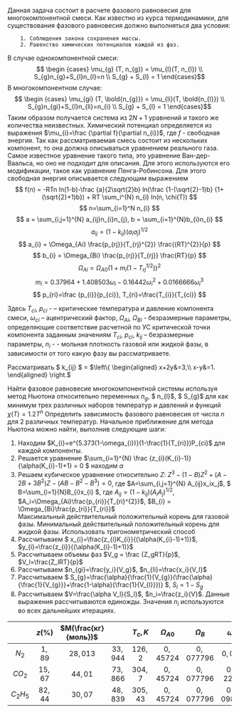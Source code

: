 Данная задача состоит в расчете фазового равновесия для многокомпонентной смеси. Как известно из курса термодинамики, для существования фазового равновесия должно выполняться два условия: 
```
    1. Соблюдения закона сохранения массы.
    2. Равенство химических потенциалов каждой из фаз.
```
В случае однокомпонентной смеси:
$$ \begin {cases}
    \mu_{g} (T, n_{g}) = \mu_{l}(T, n_{l})
    \\
    S_{g}n_{g}+S_{l}n_{l}=n
    \\
    S_{g} + S_{l} = 1
\end{cases}$$
В многокомпонентном случае:
$$ \begin {cases}
    \mu_{gi} (T, \bold{n_{g}}) = \mu_{li}(T, \bold{n_{l}})
    \\
    S_{g}n_{gi}+S_{l}n_{li}=n_{i}
    \\
    S_{g} + S_{l} = 1
\end{cases}$$
Таким образом получается система из $2N+1$ уравнений и такого же количества неизвестных. Химический потенциал определяется из выражения $\mu_{i}=\frac {\partial f}{\partial n_{i}}$, где $f$ - свободная энергия. Так как рассматриваемая смесь состоит из нескольких компонент, то она должна описываться уравнением реального газа. Самое известное уравнение такого типа, это уравнение Ван-дер-Ваальса, но оно не подходит для описания. Для этого используются его модификации, такое как уравнение Пенга-Робинсона. Для этого свободная энергия описывается следующим выражением
$$ f(n) = -RTn ln(1-b)-\frac {a}{2\sqrt{2}b} ln(\frac {1-(\sqrt{2}-1)b} {1+(\sqrt{2}+1)b}) + RT \sum_i^{N} n_{i} ln(n, \chi(T)) $$
$$ n=\sum_{i=1}^N n_{i} $$
$$ a = \sum_{i,j=1}^{N} a_{ij}n_{i}n_{j}, b = \sum_{i=1}^{N}b_{i}n_{i} $$
$$ a_{ij} = (1 - k_{ij})(a_{i} a_{j})^{1/2} $$
$$ a_{i} = \Omega_{Ai} \frac{p_{rj}}{T_{rj}^{2}} \frac{(RT)^{2}}{p} $$
$$ b_{i} = \Omega_{Bi} \frac{p_{rj}}{T_{rj}} \frac{RT}{p} $$
$$ \Omega_{Ai} = \Omega_{A0}(1+m_{i}(1-T_{rj}^{1/2}))^{2} $$
$$ m_{i} = 0.37964+1.408503\omega_{i}-0.16442\omega_{i}^{2}+0.0166666\omega_{i}^{3} $$
$$ p_{ri}=\frac {p_{i}}{p_{ci}}, T_{ri}=\frac{T_{i}}{T_{ci}} $$

Здесь $T_{ci}$, $p_{ci}$ - – критические температура и давление компонента смеси, $\omega_{ci}$ – ацентрический фактор, $\Omega_{Ai}$, $\Omega_{Bi}$ - безразмерные параметры, определяющие соответствие расчетной по УС критической точки компонента заданным значениям $T_{ci}$, $p_{ci}$, $k_{ij}$ – безразмерные параметры, $n_{i}$ - - мольная плотность газовой или жидкой фазы, в зависимости от того какую фазу вы рассматриваете. 
  
Рассматривать $ k_{ij} $ = $\left\{
\begin{aligned}
x+2y&=3,\\
x-y&=1.
\end{aligned}
\right.$

Найти фазовое равновесие многокомпонентной системы используя метод Ньютона относительно переменных $n_{g}$, $ n_{l}$, $ S_{g}$ для как минимум трех различных наборов температур и давлений и функций $\chi(T)=1.2T^{n}$
Определить зависимость фазового равновесия от числа $n$ для $2$ различных температур. Начальное приближение для метода Ньютона можно найти, выполнив следующие шаги:
1. Находим $K_{i}=e^{5.373(1-\omega_{i})}(1-\frac{1}{T_{ri}})P_{ci}$ для каждой компоненты.
2. Решается уравнение $\sum_{i=1}^{N} \frac {z_{i}(K_{i}-1)}{\alpha(K_{i}-1)+1} = 0 $ находим $\alpha$
3. Решаем кубическое уравнение относительно $Z$: $Z^{3}-(1-B)Z^{2}+(A-2B+3B^2)Z-(AB-B^{2}-B^{3})=0$, где $A=\sum_{i,j=1}^{N} A_{ij}x_ix_j$, $ B=\sum_{i=1}{N}B_{i}x_{i} $, где $A_{ij}=(1-k_{ij})(A_{i}A_{j})^{1/2}$, $A_i=\Omega_{Ai}\frac{p_{ri}}{T_{ri}^{2}}$, $B_{i} = \Omega_{Bi}\frac{p_{ri}}{T_{ri}}$
<br>Максимальный действительный положительный корень для газовой фазы. Минимальный действительный положительный корень для жидкой фазы. Использовать тригонометрический способ
4. Рассчитываем $ x_{i}=\frac{z_{i}K_{i}}{(\alpha(K_{i}-1)+1)}$, $y_{i}=\frac{z_{i}}{(\alpha(K_{i}-1)+1)}$
5. Рассчитываем объемы фаз $V_g = \frac {Z_gRT}{p}$, $V_l=\frac{Z_lRT}{p}$
6. Рассчитываем $n_{gi}=\frac{y_i}{V_g}$, $n_{li}=\frac{x_i}{V_l}$
7. Рассчитываем $ S_{g}=\frac{\alpha}{\frac{1}{V_{g}}(\frac{\alpha}{\frac{1}{V_{g}}}+\frac{1-\alpha}{\frac{1}{V_{l}}})} $, $S_{l}=1-S_{g}$
8. Рассчитываем $V=\frac{\alpha V_l}{S_l}$, $n_i=\frac{z_i}{V}$. Данные выражения рассчитываются единожды. Значения $n_i$ используются во всех дальнейших итерациях.

| | $z(\%)$ | $M(\frac{кг}{моль})$ |   | $T_c, K$ | $\Omega_{A0}$ | $\Omega_B$ | $\omega$ | 
|:---:|:---:|:---:|:---:|:---:|:---:|:---:|:---:|
| $N_2$ | $1,89$ | $28,013$ | $33,944$ | $126,2$ | $0,45724$ | $0,077796$ | $0,04$ |
| $CO_2$ | $15,67$ | $44,01$ | $73,866$ | $304,7$ | $0,45724$ | $0,077796$ | $0,225$ |
| $C_2H_5$ | $82,44$ | $30,07$ | $48,839$ | $305,43$ | $0,45724$ | $0,077796$ | $0,0986$ |
